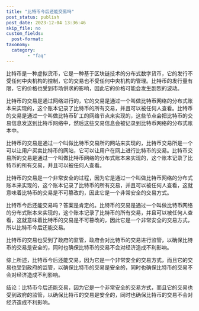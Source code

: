 ```yaml
---
title: "比特币今后还能交易吗"
post_status: publish
post_date: 2023-12-04 13:36:46
skip_file: no
custom_fields: 
  post-format: 
taxonomy:
  category:
        - "faq"
---
```


比特币是一种虚拟货币，它是一种基于区块链技术的分布式数字货币，它的发行不受任何中央机构的控制，它的交易也不受任何中央机构的管理。比特币的发行量有限，它的价格也受到市场供求的影响，因此它的价格可能会发生剧烈的波动。

比特币的交易是通过网络进行的，它的交易是通过一个叫做比特币网络的分布式账本来实现的，这个账本记录了比特币的所有交易，并且可以被任何人查看。比特币的交易是通过一个叫做比特币矿工的网络节点来实现的，这些节点会把比特币的交易信息发送到比特币网络中，然后这些交易信息会被记录到比特币网络的分布式账本中。

比特币的交易是通过一个叫做比特币交易所的网站来实现的，比特币交易所是一个可以让用户买卖比特币的网站，它可以让用户在网上进行比特币的交易。比特币交易所的交易是通过一个叫做比特币网络的分布式账本来实现的，这个账本记录了比特币的所有交易，并且可以被任何人查看。

比特币的交易是一个非常安全的过程，因为它是通过一个叫做比特币网络的分布式账本来实现的，这个账本记录了比特币的所有交易，并且可以被任何人查看，这就意味着比特币的交易是不可篡改的，因此它是一个非常安全的交易方式。

比特币今后还能交易吗？答案是肯定的。比特币的交易是通过一个叫做比特币网络的分布式账本来实现的，这个账本记录了比特币的所有交易，并且可以被任何人查看，这就意味着比特币的交易是不可篡改的，因此它是一个非常安全的交易方式，所以比特币今后还能交易。

比特币的交易也受到了政府的监管，政府会对比特币的交易进行监管，以确保比特币的交易是安全的，同时也确保比特币的交易不会对经济造成不利影响。

综上所述，比特币今后还能交易，因为它是一个非常安全的交易方式，而且它的交易也受到政府的监管，以确保比特币的交易是安全的，同时也确保比特币的交易不会对经济造成不利影响。

结论：比特币今后还能交易，因为它是一个非常安全的交易方式，而且它的交易也受到政府的监管，以确保比特币的交易是安全的，同时也确保比特币的交易不会对经济造成不利影响。
